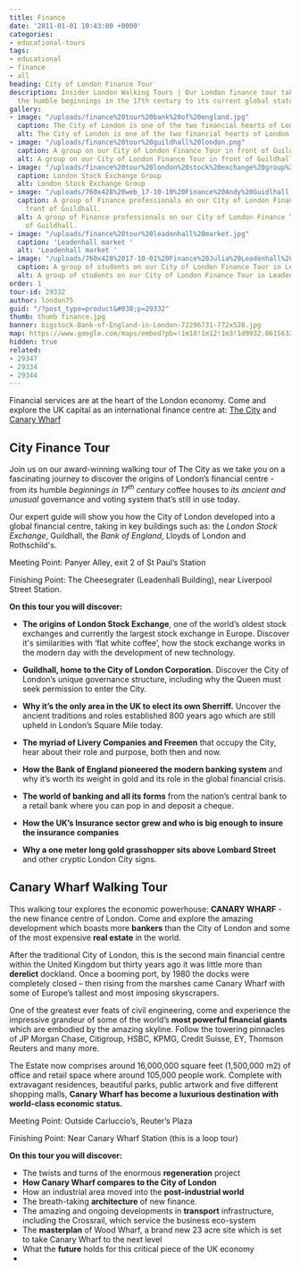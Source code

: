```yaml
---
title: Finance
date: '2011-01-01 10:43:00 +0000'
categories:
- educational-tours
tags:
- educational
- finance
- all
heading: City of London Finance Tour
description: Insider London Walking Tours | Our London finance tour takes you from
  the humble beginnings in the 17th century to its current global status.
gallery:
- image: "/uploads/finance%20tour%20bank%20of%20england.jpg"
  caption: The City of London is one of the two financial hearts of London.
  alt: The City of London is one of the two financial hearts of London.
- image: "/uploads/finance%20tour%20guildhall%20london.png"
  caption: A group on our City of London Finance Tour in front of Guildhall.
  alt: A group on our City of London Finance Tour in front of Guildhall.
- image: "/uploads/finance%20tour%20london%20stock%20exchange%20group%20.jpg"
  caption: London Stock Exchange Group
  alt: London Stock Exchange Group
- image: "/uploads/760x428%20web_17-10-10%20Finance%20Andy%20Guidlhall.jpg"
  caption: A group of Finance professionals on our City of London Finance Tour in
    front of Guildhall.
  alt: A group of Finance professionals on our City of London Finance Tour in front
    of Guildhall.
- image: "/uploads/finance%20tour%20leadenhall%20market.jpg"
  caption: 'Leadenhall market '
  alt: 'Leadenhall market '
- image: "/uploads/760x428%2017-10-01%20Finance%20Julia%20Leadenhall%20Market.jpg"
  caption: A group of students on our City of London Finance Tour in Leadenhall Market.
  alt: A group of students on our City of London Finance Tour in Leadenhall Market.
order: 1
tour-id: 29332
author: london75
guid: "/?post_type=product&#038;p=29332"
thumb: thumb finance.jpg
banner: bigstock-Bank-of-England-in-London-72296731-772x528.jpg
map: https://www.google.com/maps/embed?pb=!1m18!1m12!1m3!1d9932.061563355885!2d-0.09644565872492293!3d51.51293363219121!2m3!1f0!2f0!3f0!3m2!1i1024!2i768!4f13.1!3m3!1m2!1s0x487604ab2d4f4403%3A0xd86f22da5202b7ac!2sSt.+Paul's!5e0!3m2!1sen!2s!4v1431589314594
hidden: true
related:
- 29347
- 29334
- 29344
---
```


Financial services are at the heart of the London economy. Come and explore the UK capital as an international finance centre at: [The City](#city-finance-tour) and [Canary Wharf](#canary-wharf-walking-tour)

## City Finance Tour
Join us on our award-winning walking tour of The City as we take you on a fascinating journey to discover the origins of London’s financial centre - from its humble *beginnings in 17<sup>th</sup> century* coffee houses to *its ancient and unusual* governance and voting system that’s still in use today.

Our expert guide will show you how the City of London developed into a global financial centre, taking in key buildings such as: the *London Stock Exchange*, Guildhall, the *Bank of England*, Lloyds of London and Rothschild's.

Meeting Point: Panyer Alley, exit 2 of St Paul’s Station

Finishing Point: The Cheesegrater (Leadenhall Building), near Liverpool Street Station.

**On this tour you will discover:**

- **The origins of London Stock Exchange**, one of the world’s oldest stock exchanges and currently the largest stock exchange in Europe. Discover it's similarities with ‘flat white coffee’, how the stock exchange works in the modern day with the development of new technology.

- **Guildhall, home to the City of London Corporation.** Discover the City of London’s unique governance structure, including why the Queen must seek permission to enter the City.
- **Why it’s the only area in the UK to elect its own Sherriff.** Uncover the ancient traditions and roles established 800 years ago which are still upheld in London’s Square Mile today.
- **The myriad of Livery Companies and Freemen** that occupy the City, hear about their role and purpose, both then and now.
- **How the Bank of England pioneered the modern banking system** and why it’s worth its weight in gold and its role in the global financial crisis.
- **The world of banking and all its forms** from the nation’s central bank to a retail bank where you can pop in and deposit a cheque.
- **How the UK’s Insurance sector grew and who is big enough to insure the insurance companies**
- **Why a one meter long gold grasshopper sits above Lombard Street** and other cryptic London City signs.

## Canary Wharf Walking Tour

This walking tour explores the economic powerhouse: **CANARY WHARF** - the new finance centre of London.  Come and explore the amazing development which boasts more **bankers** than the City of London and some of the most expensive **real estate** in the world.

After the traditional City of London, this is the second main financial centre within the United Kingdom but thirty years ago it was little more than **derelict** dockland. Once a booming port, by 1980 the docks were completely closed – then rising from the marshes came Canary Wharf with some of Europe’s tallest and most imposing skyscrapers.

One of the greatest ever feats of civil engineering, come and experience the impressive grandeur of some of the world’s **most powerful financial giants** which are embodied by the amazing skyline. Follow the towering pinnacles of JP Morgan Chase, Citigroup, HSBC, KPMG, Credit Suisse, EY, Thomson Reuters and many more.

The Estate now comprises around 16,000,000 square feet (1,500,000 m2) of office and retail space where around 105,000 people work. Complete with extravagant residences, beautiful parks, public artwork and five different shopping malls, **Canary Wharf has become a luxurious destination with world-class economic status.**

Meeting Point: Outside Carluccio’s, Reuter’s Plaza

Finishing Point: Near Canary Wharf Station (this is a loop tour)

**On this tour you will discover:**

* The twists and turns of the enormous **regeneration** project
* **How Canary Wharf compares to the City of London**
* How an industrial area moved into the **post-industrial world**
* The breath-taking **architecture** of new finance.
* The amazing and ongoing developments in **transport** infrastructure, including the Crossrail, which service the business eco-system
* The **masterplan** of Wood Wharf, a brand new 23 acre site which is set to take Canary Wharf to the next level
*  What the **future** holds for this critical piece of the UK economy
*
